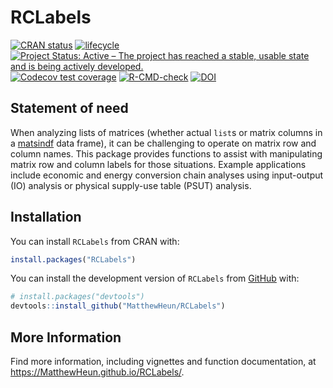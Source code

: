 
<!-- README.md is generated from README.Rmd. Please edit README.Rmd. -->

# RCLabels

<!-- badges: start -->

[![CRAN
status](https://www.r-pkg.org/badges/version/RCLabels)](https://CRAN.R-project.org/package=RCLabels)
[![lifecycle](https://img.shields.io/badge/lifecycle-stable-brightgreen.svg)](https://lifecycle.r-lib.org/articles/stages.html#stable)
[![Project Status: Active – The project has reached a stable, usable
state and is being actively
developed.](https://www.repostatus.org/badges/latest/active.svg)](https://www.repostatus.org/#active)
[![Codecov test
coverage](https://codecov.io/gh/MatthewHeun/RCLabels/branch/main/graph/badge.svg)](https://app.codecov.io/gh/MatthewHeun/RCLabels?branch=main)
[![R-CMD-check](https://github.com/MatthewHeun/RCLabels/actions/workflows/R-CMD-check.yaml/badge.svg)](https://github.com/MatthewHeun/RCLabels/actions/workflows/R-CMD-check.yaml)
[![DOI](https://zenodo.org/badge/DOI/10.5281/zenodo.5819143.svg)](https://doi.org/10.5281/zenodo.5819143)
<!-- badges: end -->

## Statement of need

When analyzing lists of matrices (whether actual `list`s or matrix
columns in a [matsindf](https://github.com/MatthewHeun/matsindf) data
frame), it can be challenging to operate on matrix row and column names.
This package provides functions to assist with manipulating matrix row
and column labels for those situations. Example applications include
economic and energy conversion chain analyses using input-output (IO)
analysis or physical supply-use table (PSUT) analysis.

## Installation

You can install `RCLabels` from CRAN with:

``` r
install.packages("RCLabels")
```

You can install the development version of `RCLabels` from
[GitHub](https://github.com/) with:

``` r
# install.packages("devtools")
devtools::install_github("MatthewHeun/RCLabels")
```

## More Information

Find more information, including vignettes and function documentation,
at <https://MatthewHeun.github.io/RCLabels/>.
